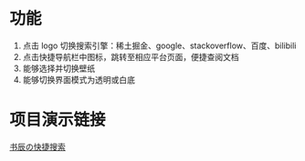 # 功能
1. 点击 logo 切换搜索引擎：稀土掘金、google、stackoverflow、百度、bilibili
2. 点击快捷导航栏中图标，跳转至相应平台页面，便捷查阅文档
3. 能够选择并切换壁纸
4. 能够切换界面模式为透明或白底

# 项目演示链接
[书辰の快捷搜索](https://quick-search-6g21gzoj0d385ca0-1311417909.tcloudbaseapp.com)
